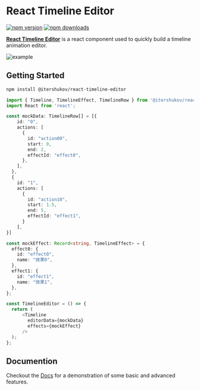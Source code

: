 # React Timeline Editor
[![npm version](https://img.shields.io/npm/v/@itershukov/react-timeline-editor.svg?style=flat-square)](https://www.npmjs.com/package/@itershukov/react-timeline-editor)
[![npm downloads](https://img.shields.io/npm/dm/@itershukov/react-timeline-editor.svg?style=flat-square)](https://www.npmjs.com/package/@itershukov/react-timeline-editor)

**[React Timeline Editor](https://zdarcy.com/)** is a react component used to quickly build a timeline animation editor.

![example](https://github.com/itershukov/react-timeline-editor/blob/f79d85eee8a723e5210c04232daf2c51888418c0/public/assets/timeline.gif)
## Getting Started

```bash
npm install @itershukov/react-timeline-editor
```

```ts
import { Timeline, TimelineEffect, TimelineRow } from '@itershukov/react-timeline-editor';
import React from 'react';

const mockData: TimelineRow[] = [{
    id: "0",
    actions: [
      {
        id: "action00",
        start: 0,
        end: 2,
        effectId: "effect0",
      },
    ],
  },
  {
    id: "1",
    actions: [
      {
        id: "action10",
        start: 1.5,
        end: 5,
        effectId: "effect1",
      }
    ],
}]

const mockEffect: Record<string, TimelineEffect> = {
  effect0: {
    id: "effect0",
    name: "效果0",
  },
  effect1: {
    id: "effect1",
    name: "效果1",
  },
};

const TimelineEditor = () => {
  return (
      <Timeline
        editorData={mockData}
        effects={mockEffect}
      />
  );
};
```

## Documention
Checkout the [Docs](https://zdarcy.com/) for a demonstration of some basic and advanced features.

